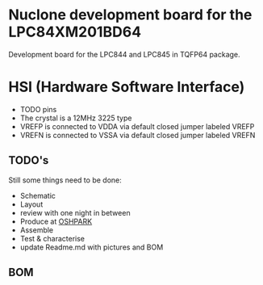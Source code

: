 # Nuclone development board for the LPC84XM201BD64
Development board for the LPC844 and LPC845 in TQFP64 package.
# HSI (Hardware Software Interface)
* TODO pins
* The crystal is a 12MHz 3225 type
* VREFP is connected to VDDA via default closed jumper labeled VREFP
* VREFN is connected to VSSA via default closed jumper labeled VREFN
## TODO's
Still some things need to be done:
* Schematic
* Layout
* review with one night in between
* Produce at [OSHPARK](https://oshpark.com/)
* Assemble
* Test & characterise
* update Readme.md with pictures and BOM
## BOM
